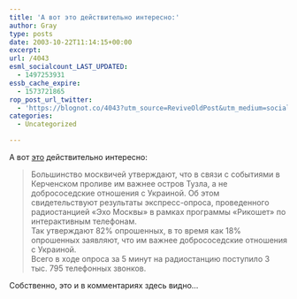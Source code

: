 ```yaml
---
title: 'А вот это действительно интересно:'
author: Gray
type: posts
date: 2003-10-22T11:14:15+00:00
excerpt:
url: /4043
esml_socialcount_LAST_UPDATED:
  - 1497253931
essb_cache_expire:
  - 1573721865
rop_post_url_twitter:
  - 'https://blognot.co/4043?utm_source=ReviveOldPost&utm_medium=social&utm_campaign=ReviveOldPost'
categories:
  - Uncategorized

---
```








А вот <a href="http://www.mignews.com.ua/scandal/tuzla/98448.html" target="_blank">это</a> действительно интересно:

> Большинство москвичей утверждают, что в связи с событиями в Керченском проливе им важнее остров Тузла, а не добрососедские отношения с Украиной. Об этом свидетельствуют результаты экспресс-опроса, проведенного радиостанцией &#171;Эхо Москвы&#187; в рамках программы &#171;Рикошет&#187; по интерактивным телефонам.  
> Так утверждают 82% опрошенных, в то время как 18% опрошенных заявляют, что им важнее добрососедские отношения с Украиной.  
> Всего в ходе опроса за 5 минут на радиостанцию поступило 3 тыс. 795 телефонных звонков.

Собственно, это и в комментариях здесь видно&#8230;